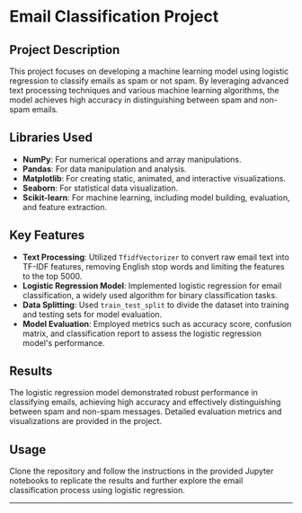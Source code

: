 # Email Classification Project

## Project Description
This project focuses on developing a machine learning model using logistic regression to classify emails as spam or not spam. By leveraging advanced text processing techniques and various machine learning algorithms, the model achieves high accuracy in distinguishing between spam and non-spam emails.

## Libraries Used
- **NumPy**: For numerical operations and array manipulations.
- **Pandas**: For data manipulation and analysis.
- **Matplotlib**: For creating static, animated, and interactive visualizations.
- **Seaborn**: For statistical data visualization.
- **Scikit-learn**: For machine learning, including model building, evaluation, and feature extraction.

## Key Features
- **Text Processing**: Utilized `TfidfVectorizer` to convert raw email text into TF-IDF features, removing English stop words and limiting the features to the top 5000.
- **Logistic Regression Model**: Implemented logistic regression for email classification, a widely used algorithm for binary classification tasks.
- **Data Splitting**: Used `train_test_split` to divide the dataset into training and testing sets for model evaluation.
- **Model Evaluation**: Employed metrics such as accuracy score, confusion matrix, and classification report to assess the logistic regression model's performance.

## Results
The logistic regression model demonstrated robust performance in classifying emails, achieving high accuracy and effectively distinguishing between spam and non-spam messages. Detailed evaluation metrics and visualizations are provided in the project.

## Usage
Clone the repository and follow the instructions in the provided Jupyter notebooks to replicate the results and further explore the email classification process using logistic regression.

---

